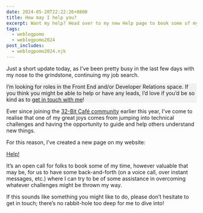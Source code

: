 ```yaml
---
date: 2024-05-20T22:22:26+0800
title: How may I help you?
excerpt: Want my help? Head over to my new Help page to book some of my time!
tags:
  - weblogpomo
  - weblogpomo2024
post_includes:
  - weblogpomo2024.njk
---
```


Just a short update today, as I’ve been pretty busy in the last few days with my nose to the grindstone, continuing my job search.

<aside style="background-color: color-mix(in oklab, currentColor, transparent 95%); padding: var(--size-medium);">
    <p>I’m looking for roles in the Front End and/or Developer Relations space. If you think you might be able to help or have any leads, I’d love if you’d be so kind as to <a href="/about/#contact">get in touch with me</a>!</p>
</aside>

Ever since joining the [32-Bit Café community](https://32bit.cafe) earlier this year, I’ve come to realise that one of my great joys comes from jumping into technical challenges and having the opportunity to guide and help others understand new things.

For this reason, I’ve created a new page on my website:

<nav class=" [ grid ] [ navigator ] ">
    <a href="/help/" class=" [ button  ] ">Help!</a>
</nav>

It’s an open call for folks to book some of my time, however valuable that may be, for us to have some back-and-forth (on a voice call, over instant messages, etc.) where I can try to be of some assistance in overcoming whatever challenges might be thrown my way.

If this sounds like something you might like to do, please don’t hesitate to get in touch; there’s no rabbit-hole too deep for me to dive into!

